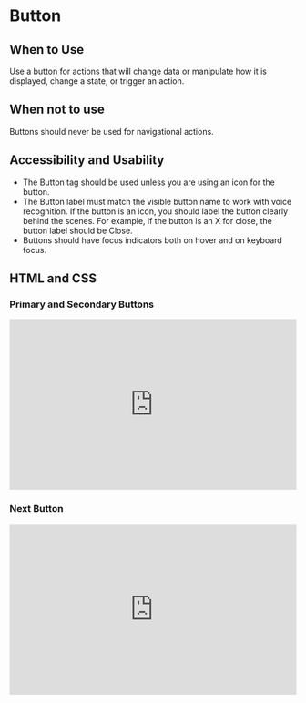 # Button

## When to Use

Use a button for actions that will change data or manipulate how it is displayed, change a state, or trigger an action. 

## When not to use

Buttons should never be used for navigational actions.

## Accessibility and Usability
- The Button tag should be used unless you are using an icon for the button. 
- The Button label must match the visible button name to work with voice recognition. If the button is an icon, you should label the button clearly behind the scenes. For example, if the button is an X for close, the button label should be Close. 
- Buttons should have focus indicators both on hover and on keyboard focus.

## HTML and CSS

### Primary and Secondary Buttons

<iframe height="300" style="width: 100%;" scrolling="no" title="Primary and Secondary Buttons" src="https://codepen.io/team/UMPO_ADDT/embed/ExwLKjO?default-tab=html%2Cresult" frameborder="no" loading="lazy" allowtransparency="true" allowfullscreen="true">
  See the Pen <a href="https://codepen.io/team/UMPO_ADDT/pen/ExwLKjO">
  Primary and Secondary Buttons</a> by App Dev & Digital Transformation (<a href="https://codepen.io/team/UMPO_ADDT">@UMPO_ADDT</a>)
  on <a href="https://codepen.io">CodePen</a>.
</iframe>

### Next Button

<iframe height="300" style="width: 100%;" scrolling="no" title="Next Button" src="https://codepen.io/team/UMPO_ADDT/embed/qBPxXQz?default-tab=html%2Cresult" frameborder="no" loading="lazy" allowtransparency="true" allowfullscreen="true">
  See the Pen <a href="https://codepen.io/team/UMPO_ADDT/pen/qBPxXQz">
  Next Button</a> by App Dev & Digital Transformation (<a href="https://codepen.io/team/UMPO_ADDT">@UMPO_ADDT</a>)
  on <a href="https://codepen.io">CodePen</a>.
</iframe>
